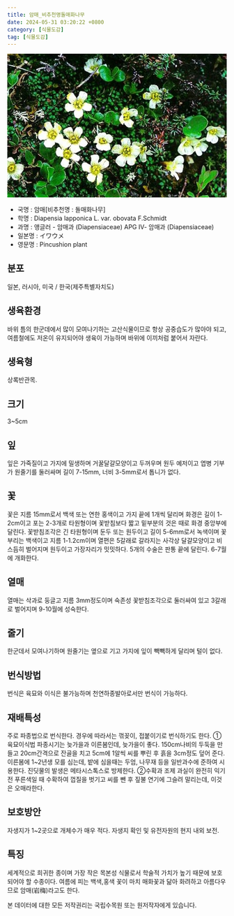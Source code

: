 ```yaml
---
title: 암매_비추천명돌매화나무
date: 2024-05-31 03:20:22 +0800
category: [식물도감]
tag: [식물도감]
---
```




![암매[비추천명 : 돌매화나무]](/assets/img/fileUpload/plants/basic/Diapensiaceae/Diapensia/9292/1_th2.JPG)
- 국명 : 암매[비추천명 : 돌매화나무]
- 학명 : Diapensia lapponica L. var. obovata F.Schmidt
- 과명 : 앵글러 - 암매과 (Diapensiaceae) APG Ⅳ- 암매과 (Diapensiaceae)
- 일본명 : イワウメ
- 영문명 : Pincushion plant


## 분포
일본, 러시아, 미국 / 한국(제주특별자치도) 
## 생육환경
바위 틈의 한군데에서 많이 모여나기하는 고산식물이므로 항상 공중습도가 많아야 되고,여름철에도 저온이 유지되어야 생육이 가능하며 바위에 이끼처럼 붙어서 자란다.
## 생육형
상록반관목.
## 크기
3~5cm
## 잎
잎은 가죽질이고 가지에 밀생하며 거꿀달걀모양이고 두꺼우며 원두 예저이고 엽병 기부가 원줄기를 둘러싸며 길이 7-15mm, 너비 3-5mm로서 톱니가 없다.
## 꽃
꽃은 지름 15mm로서 백색 또는 연한 홍색이고 가지 끝에 1개씩 달리며 화경은 길이 1-2cm이고 포는 2-3개로 타원형이며 꽃받침보다 짧고 밑부분의 것은 때로 화경 중앙부에 달린다. 꽃받침조각은 긴 타원형이며 둔두 또는 원두이고 길이 5-6mm로서 녹색이며 꽃부리는 백색이고 지름 1-1.2cm이며 열편은 5갈래로 갈라지는 사각상 달걀모양이고 비스듬히 벌어지며 원두이고 가장자리가 밋밋하다. 5개의 수술은 판통 끝에 달린다. 6-7월에 개화한다.
## 열매
열매는 삭과로 둥글고 지름 3mm정도이며 숙존성 꽃받침조각으로 둘러싸여 있고 3갈래로 벌어지며 9-10월에 성숙한다.
## 줄기
한군데서 모여나기하며 원줄기는 옆으로 기고 가지에 잎이 빽빽하게 달리며 털이 없다.
## 번식방법
번식은 육묘와 이식은 불가능하며 천연하종발아로서만 번식이 가능하다.
## 재배특성
주로 파종법으로 번식한다. 경우에 따라서는 꺾꽂이, 접붙이기로 번식하기도 한다.
①육묘이식법
파종시기는 늦가을과 이른봄인데, 늦가을이 좋다. 150cm나비의 두둑을 만들고 20cm간격으로 잔골을 치고 5cm에 1알씩 씨를 뿌린 후 흙을 3cm정도 덮어 준다. 이른봄에 1~2년생 모를 심는데, 밭에 심을때는 두엄, 나무재 등을 일반과수에 준하여 시용한다. 진딧물의 발생은 메타시스톡스로 방제한다.
②수확과 조제
과실이 완전히 익기 전 푸른색일 때 수확하여 껍질을 벗기고 씨를 뺀 후 짚불 연기에 그슬려 말리는데, 이것은 오매라한다.
## 보호방안
자생지가 1~2곳으로 개체수가 매우 적다. 자생지 확인 및 유전자원의 현지 내외 보전.
## 특징
세계적으로 희귀한 종이며 가장 작은 목본성 식물로서 학술적 가치가 높기 때문에 보호되어야 할 수종이다. 여름에 피는 백색,홍색 꽃이 마치 매화꽃과 닮아 화려하고 아름다우므로 암매(岩梅)라고도 한다.






본 데이터에 대한 모든 저작권리는 국립수목원 또는 원저작자에게 있습니다.
